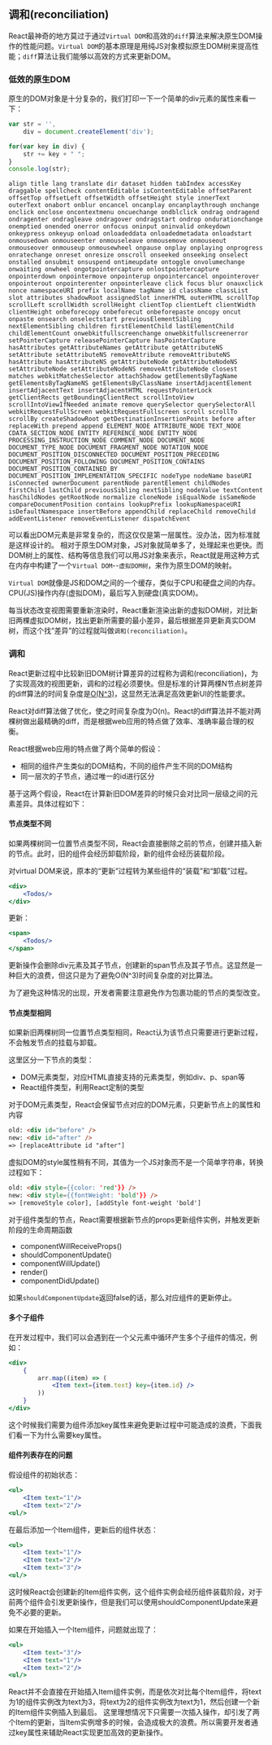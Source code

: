 ## 调和(reconciliation)

React最神奇的地方莫过于通过`Virtual DOM`和高效的`diff`算法来解决原生DOM操作的性能问题。`Virtual DOM`的基本原理是用纯JS对象模拟原生DOM树来提高性能；`diff`算法让我们能够以高效的方式来更新DOM。

### 低效的原生DOM

原生的DOM对象是十分复杂的，我们打印一下一个简单的div元素的属性来看一下：

```js
var str = '',
    div = document.createElement('div');

for(var key in div) {
    str += key + " ";
}
console.log(str);
```

```
align title lang translate dir dataset hidden tabIndex accessKey draggable spellcheck contentEditable isContentEditable offsetParent offsetTop offsetLeft offsetWidth offsetHeight style innerText outerText onabort onblur oncancel oncanplay oncanplaythrough onchange onclick onclose oncontextmenu oncuechange ondblclick ondrag ondragend ondragenter ondragleave ondragover ondragstart ondrop ondurationchange onemptied onended onerror onfocus oninput oninvalid onkeydown onkeypress onkeyup onload onloadeddata onloadedmetadata onloadstart onmousedown onmouseenter onmouseleave onmousemove onmouseout onmouseover onmouseup onmousewheel onpause onplay onplaying onprogress onratechange onreset onresize onscroll onseeked onseeking onselect onstalled onsubmit onsuspend ontimeupdate ontoggle onvolumechange onwaiting onwheel ongotpointercapture onlostpointercapture onpointerdown onpointermove onpointerup onpointercancel onpointerover onpointerout onpointerenter onpointerleave click focus blur onauxclick nonce namespaceURI prefix localName tagName id className classList slot attributes shadowRoot assignedSlot innerHTML outerHTML scrollTop scrollLeft scrollWidth scrollHeight clientTop clientLeft clientWidth clientHeight onbeforecopy onbeforecut onbeforepaste oncopy oncut onpaste onsearch onselectstart previousElementSibling nextElementSibling children firstElementChild lastElementChild childElementCount onwebkitfullscreenchange onwebkitfullscreenerror setPointerCapture releasePointerCapture hasPointerCapture hasAttributes getAttributeNames getAttribute getAttributeNS setAttribute setAttributeNS removeAttribute removeAttributeNS hasAttribute hasAttributeNS getAttributeNode getAttributeNodeNS setAttributeNode setAttributeNodeNS removeAttributeNode closest matches webkitMatchesSelector attachShadow getElementsByTagName getElementsByTagNameNS getElementsByClassName insertAdjacentElement insertAdjacentText insertAdjacentHTML requestPointerLock getClientRects getBoundingClientRect scrollIntoView scrollIntoViewIfNeeded animate remove querySelector querySelectorAll webkitRequestFullScreen webkitRequestFullscreen scroll scrollTo scrollBy createShadowRoot getDestinationInsertionPoints before after replaceWith prepend append ELEMENT_NODE ATTRIBUTE_NODE TEXT_NODE CDATA_SECTION_NODE ENTITY_REFERENCE_NODE ENTITY_NODE PROCESSING_INSTRUCTION_NODE COMMENT_NODE DOCUMENT_NODE DOCUMENT_TYPE_NODE DOCUMENT_FRAGMENT_NODE NOTATION_NODE DOCUMENT_POSITION_DISCONNECTED DOCUMENT_POSITION_PRECEDING DOCUMENT_POSITION_FOLLOWING DOCUMENT_POSITION_CONTAINS DOCUMENT_POSITION_CONTAINED_BY DOCUMENT_POSITION_IMPLEMENTATION_SPECIFIC nodeType nodeName baseURI isConnected ownerDocument parentNode parentElement childNodes firstChild lastChild previousSibling nextSibling nodeValue textContent hasChildNodes getRootNode normalize cloneNode isEqualNode isSameNode compareDocumentPosition contains lookupPrefix lookupNamespaceURI isDefaultNamespace insertBefore appendChild replaceChild removeChild addEventListener removeEventListener dispatchEvent 
```

可以看出DOM元素是非常复杂的，而这仅仅是第一层属性。没办法，因为标准就是这样设计的。
相对于原生DOM对象，JS对象就简单多了，处理起来也更快。而DOM树上的属性、结构等信息我们可以用JS对象来表示，React就是用这种方式在内存中构建了一个`Virtual DOM`--`虚拟DOM树`，来作为原生DOM的映射。

`Virtual DOM`就像是JS和DOM之间的一个缓存，类似于CPU和硬盘之间的内存。CPU(JS)操作内存(虚拟DOM)，最后写入到硬盘(真实DOM)。

每当状态改变视图需要重新渲染时，React重新渲染出新的虚拟DOM树，对比新旧两棵虚拟DOM树，找出更新所需要的最小差异，最后根据差异更新真实DOM树，而这个找“差异”的过程就叫做`调和(reconciliation)`。


### 调和

React更新过程中比较新旧DOM树计算差异的过程称为调和(reconciliation)，为了实现高效的视图更新，调和的过程必须要快。但是标准的计算两棵N节点树差异的diff算法的时间复杂度是[O(N^3)](http://grfia.dlsi.ua.es/ml/algorithms/references/editsurvey_bille.pdf)，这显然无法满足高效更新UI的性能要求。

React对diff算法做了优化，使之时间复杂度为O(n)。React的diff算法并不能对两棵树做出最精确的diff，而是根据web应用的特点做了效率、准确率最合理的权衡。 

React根据web应用的特点做了两个简单的假设：

- 相同的组件产生类似的DOM结构，不同的组件产生不同的DOM结构
- 同一层次的子节点，通过唯一的id进行区分

基于这两个假设，React在计算新旧DOM差异的时候只会对比同一层级之间的元素差异。具体过程如下：

#### 节点类型不同

如果两棵树同一位置节点类型不同，React会直接删除之前的节点，创建并插入新的节点。此时，旧的组件会经历卸载阶段，新的组件会经历装载阶段。

对virtual DOM来说，原本的“更新”过程转为某些组件的“装载”和“卸载”过程。

```jsx
<div>
    <Todos/>
</div>
```

更新：
```jsx
<span>
    <Todos/>
</span>
```

更新操作会删除div元素及其子节点，创建新的span节点及其子节点。这显然是一种巨大的浪费，但这只是为了避免O(N^3)时间复杂度的对比算法。

为了避免这种情况的出现，开发者需要注意避免作为包裹功能的节点的类型改变。

#### 节点类型相同

如果新旧两棵树同一位置节点类型相同，React认为该节点只需要进行更新过程，不会触发节点的挂载与卸载。

这里区分一下节点的类型：
- DOM元素类型，对应HTML直接支持的元素类型，例如div、p、span等
- React组件类型，利用React定制的类型

对于DOM元素类型，React会保留节点对应的DOM元素，只更新节点上的属性和内容

```html
old: <div id="before" />
new: <div id="after" />
=> [replaceAttribute id "after"]
```

虚拟DOM的style属性稍有不同，其值为一个JS对象而不是一个简单字符串，转换过程如下：

```html
old: <div style={{color: 'red'}} />
new: <div style={{fontWeight: 'bold'}} />
=> [removeStyle color], [addStyle font-weight 'bold']
```

对于组件类型的节点，React需要根据新节点的props更新组件实例，并触发更新阶段的生命周期函数
- componentWillReceiveProps()
- shouldComponentUpdate()
- componentWillUpdate()
- render()
- componentDidUpdate()

如果`shouldComponentUpdate`返回false的话，那么对应组件的更新停止。

#### 多个子组件
在开发过程中，我们可以会遇到在一个父元素中循环产生多个子组件的情况，例如：

```jsx
<div>
    {
        arr.map((item) => (
            <Item text={item.text} key={item.id} />
        ))
    }
</div>
```

这个时候我们需要为组件添加key属性来避免更新过程中可能造成的浪费，下面我们看一下为什么需要key属性。

#### 组件列表存在的问题

假设组件的初始状态：

```jsx
<ul>
    <Item text="1"/>
    <Item text="2"/>
<ul/>
```

在最后添加一个Item组件，更新后的组件状态：

```jsx
<ul>
    <Item text="1"/>
    <Item text="2"/>
    <Item text="3"/>
<ul/>
```

这时候React会创建新的Item组件实例，这个组件实例会经历组件装载阶段，对于前两个组件会引发更新操作，但是我们可以使用shouldComponentUpdate来避免不必要的更新。

如果在开始插入一个Item组件，问题就出现了：

```jsx
<ul>
    <Item text="3"/>
    <Item text="1"/>
    <Item text="2"/>
<ul/>
```

React并不会直接在开始插入Item组件实例，而是依次对比每个Item组件，将text为1的组件实例改为text为3，将text为2的组件实例改为text为1，然后创建一个新的Item组件实例插入到最后。
这里理想情况下只需要一次插入操作，却引发了两个Item的更新，当Item实例增多的时候，会造成极大的浪费。所以需要开发者通过key属性来辅助React实现更加高效的更新操作。